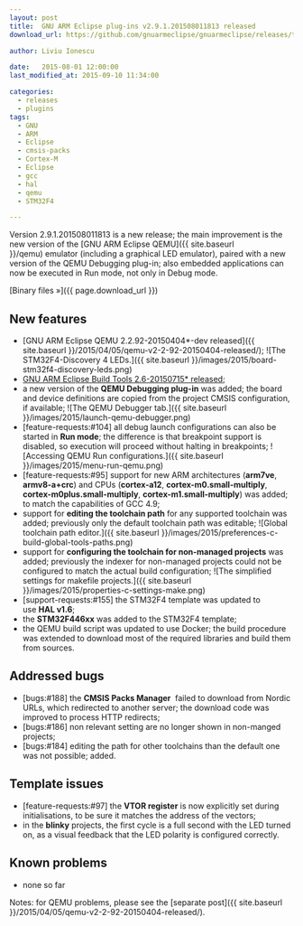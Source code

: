 ```yaml
---
layout: post
title:  GNU ARM Eclipse plug-ins v2.9.1.201508011813 released
download_url: https://github.com/gnuarmeclipse/gnuarmeclipse/releases/tag/v2.9.1.201508011813

author: Liviu Ionescu

date:   2015-08-01 12:00:00
last_modified_at: 2015-09-10 11:34:00

categories:
  - releases
  - plugins
tags:
  - GNU 
  - ARM
  - Eclipse
  - cmsis-packs
  - Cortex-M
  - Eclipse
  - gcc
  - hal
  - qemu
  - STM32F4

---
```


Version 2.9.1.201508011813 is a new release; the main improvement is the new version of the [GNU ARM Eclipse QEMU]({{ site.baseurl }}/qemu) emulator (including a graphical LED emulator), paired with a new version of the QEMU Debugging plug-in; also embedded applications can now be executed in Run mode, not only in Debug mode.

[Binary files »]({{ page.download_url }})

## New features

* [GNU ARM Eclipse QEMU 2.2.92-20150404*-dev released]({{ site.baseurl }}/2015/04/05/qemu-v2-2-92-20150404-released/); 
  ![The STM32F4-Discovery 4 LEDs.]({{ site.baseurl }}/images/2015/board-stm32f4-discovery-leds.png)
* [GNU ARM Eclipse Build Tools 2.6-20150715* released](https://github.com/gnuarmeclipse/windows-build-tools/wiki/Release-v2.6-20150715); 
* a new version of the **QEMU Debugging plug-in** was added; the board and device definitions are copied from the project CMSIS configuration, if available; 
  ![The QEMU Debugger tab.]({{ site.baseurl }}/images/2015/launch-qemu-debugger.png)
* [feature-requests:#104] all debug launch configurations can also be started in **Run mode**; the difference is that breakpoint support is disabled, so execution will proceed without halting in breakpoints; 
  ![Accessing QEMU Run configurations.]({{ site.baseurl }}/images/2015/menu-run-qemu.png)
* [feature-requests:#95] support for new ARM architectures (**arm7ve**, **armv8-a+crc**) and CPUs (**cortex-a12**, **cortex-m0.small-multiply**, **cortex-m0plus.small-multiply**, **cortex-m1.small-multiply**) was added; to match the capabilities of GCC 4.9;
* support for **editing the toolchain path** for any supported toolchain was added; previously only the default toolchain path was editable; 
  ![Global toolchain path editor.]({{ site.baseurl }}/images/2015/preferences-c-build-global-tools-paths.png)
* support for **configuring the toolchain for non-managed projects** was added; previously the indexer for non-managed projects could not be configured to match the actual build configuration;
  ![The simplified settings for makefile projects.]({{ site.baseurl }}/images/2015/properties-c-settings-make.png)
* [support-requests:#155] the STM32F4 template was updated to use **HAL v1.6**;
* the **STM32F446xx** was added to the STM32F4 template;
* the QEMU build script was updated to use Docker; the build procedure was extended to download most of the required libraries and build them from sources.
                    
## Addressed bugs

* [bugs:#188] the **CMSIS Packs Manager**  failed to download from Nordic URLs, which redirected to another server; the download code was improved to process HTTP redirects;
* [bugs:#186] non relevant setting are no longer shown in non-manged projects;
* [bugs:#184] editing the path for other toolchains than the default one was not possible; added.
                    
## Template issues
                    
* [feature-requests:#97] the **VTOR register** is now explicitly set during initialisations, to be sure it matches the address of the vectors;
* in the **blinky** projects, the first cycle is a full second with the LED turned on, as a visual feedback that the LED polarity is configured correctly.
                    
## Known problems
                    
* none so far

Notes: for QEMU problems, please see the [separate post]({{ site.baseurl }}/2015/04/05/qemu-v2-2-92-20150404-released/).
